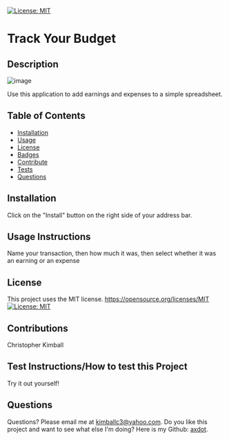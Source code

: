 [![License: MIT](https://img.shields.io/badge/License-MIT-yellow.svg)](https://opensource.org/licenses/MIT)
# Track Your Budget 
## Description

![image](https://user-images.githubusercontent.com/54038283/178431355-cc57e88f-d451-4b5c-9ebd-4fdd903a26a6.png)


Use this application to add earnings and expenses to a simple spreadsheet. 

## Table of Contents
   
- [Installation](#installation)
- [Usage](#usage)
- [License](#license)
- [Badges](#badges)
- [Contribute](#contribute)
- [Tests](#tests)
- [Questions](#questions)

## Installation

Click on the "Install" button on the right side of your address bar.

## Usage Instructions

Name your transaction, then how much it was, then select whether it was an earning or an expense

## License
  This project uses the MIT license.
https://opensource.org/licenses/MIT
[![License: MIT](https://img.shields.io/badge/License-MIT-yellow.svg)](https://opensource.org/licenses/MIT)

## Contributions

Christopher Kimball

## Test Instructions/How to test this Project

Try it out yourself!

## Questions
Questions? Please email me at kimballc3@yahoo.com.
Do you like this project and want to see what else I'm doing? Here is my Github: [axdot](https://github.com/axdot).
